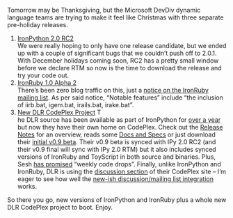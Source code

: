 Tomorrow may be Thanksgiving, but the Microsoft DevDiv dynamic language
teams are trying to make it feel like Christmas with three separate
pre-holiday releases.

1.  [IronPython 2.0
    RC2](http://www.codeplex.com/IronPython/Release/ProjectReleases.aspx?ReleaseId=19841) \
    We were really hoping to only have one release candidate, but we
    ended up with a couple of significant bugs that we couldn’t push off
    to 2.0.1. With December holidays coming soon, RC2 has a pretty small
    window before we declare RTM so now is the time to download the
    release and try your code out.
2.  [IronRuby 1.0 Alpha
    2](http://rubyforge.org/frs/?group_id=4359&release_id=28422) \
    There’s been zero blog traffic on this, just a [notice on the
    IronRuby mailing
    list](http://rubyforge.org/pipermail/ironruby-core/2008-November/003231.html).
    As per said notice, “Notable features” include “the inclusion of
    iirb.bat, igem.bat, irails.bat, irake.bat”.
3.  [New DLR CodePlex Project](http://www.codeplex.com/dlr) T\
    he DLR source has been available as part of IronPython for [over a
    year](http://www.codeplex.com/IronPython/Release/ProjectReleases.aspx?ReleaseId=438)
    but now they have their own home on CodePlex. Check out the [Release
    Notes](http://www.codeplex.com/dlr/Wiki/View.aspx?title=0.9%20beta%20release%20notes&referringTitle=Home)
    for an overview, reads some [Docs and
    Specs](http://www.codeplex.com/dlr/Wiki/View.aspx?title=Docs%20and%20specs&referringTitle=0.9%20beta%20release%20notes)
    or just download their [initial v0.9
    beta](http://www.codeplex.com/dlr/Release/ProjectReleases.aspx?ReleaseId=19885#ReleaseFiles).
    Their v0.9 beta is synced with IPy 2.0 RC2 (and their v0.9 final
    will sync with IPy 2.0 RTM) but it also includes synced versions of
    IronRuby and ToyScript in both source and binaries. Plus, Sesh [has
    promised](http://blogs.msdn.com/seshadripv/archive/2008/11/26/dlr-v0-9-beta-released-in-codeplex.aspx)
    “weekly code drops”. Finally, unlike IronPython and IronRuby, DLR is
    using the [discussion
    section](http://www.codeplex.com/dlr/Thread/List.aspx) of their
    CodePlex site – I’m eager to see how well the [new-ish
    discussion/mailing list
    integration](http://blogs.msdn.com/codeplex/archive/2008/07/23/codeplex-project-discussions-mailing-lists.aspx)
    works.

So there you go, new versions of IronPython and IronRuby plus a whole
new DLR CodePlex project to boot. Enjoy.
